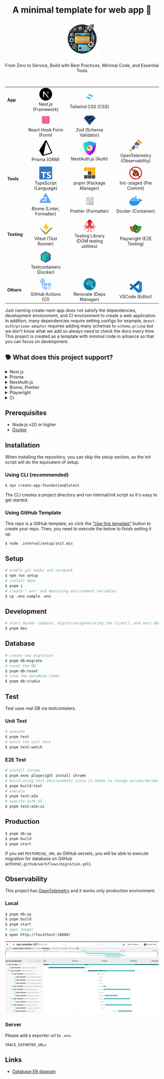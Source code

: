 <!-- 👉 remove -->

<div align="center">
  <h1>️️A minimal template for web app 🎃</h1>
  <img src=".internal/site/src/public/images/icon.png" alt="icon" width="120">
  <p>From Zero to Service, Build with Best Practices, Minimal Code, and Essential Tools</p>
  <br />
</div>

|             |                                                                                                                                                            |                                                                                                                                                                              |                                                                                                                                                       |
| ----------- | ---------------------------------------------------------------------------------------------------------------------------------------------------------- | ---------------------------------------------------------------------------------------------------------------------------------------------------------------------------- | ----------------------------------------------------------------------------------------------------------------------------------------------------- |
| **App**     | <div align="center"><img src=".internal/site/src/public/images/libs/nextjs.png" alt="nextjs" width="42"><br>Next.js (Framework)</div>                      | <div align="center"><img src=".internal/site/src/public/images/libs/tailwind.png" alt="tailwind" width="42"><br>Tailwind CSS (CSS)</div>                                     |                                                                                                                                                       |
|             | <div align="center"><img src=".internal/site/src/public/images/libs/react-hook-form.png" alt="react-hook-form" width="42"><br>React Hook Form (Form)</div> | <div align="center"><img src=".internal/site/src/public/images/libs/zod.svg" alt="zod" width="42"><br>Zod (Schema Validator) </div>                                          |                                                                                                                                                       |
|             | <div align="center"><img src=".internal/site/src/public/images/libs/prisma.svg" alt="prisma" width="42"><br>Prisma (ORM)</div>                             | <div align="center"><img src=".internal/site/src/public/images/libs/next-auth.png" alt="next-auth" width="42"><br>NextAuth.js (Auth)</div>                                   | <div align="center"><img src=".internal/site/src/public/images/libs/otel.png" alt="otel" width="42"><br>OpenTelemetry (Observability)</div>           |
|             |                                                                                                                                                            |                                                                                                                                                                              |                                                                                                                                                       |
| **Tools**   | <div align="center"><img src=".internal/site/src/public/images/libs/typescript.png" alt="typescirpt" width="42"><br>TypeScript (Language)</div>            | <div align="center"><img src=".internal/site/src/public/images/libs/pnpm.svg" alt="pnpm" width="42"><br>pnpm (Package Manager)</div>                                         | <div align="center"><img src=".internal/site/src/public/images/libs/lint-staged.png" alt="lint-staged" width="42"><br> lint-staged (Pre Commit)</div> |
|             | <div align="center"><img src=".internal/site/src/public/images/libs/biome.png" alt="biome" width="42"><br>Biome (Linter, Formatter)</div>                  | <div align="center"><img src=".internal/site/src/public/images/libs/prettier.png" alt="prettier" width="42"><br> Prettier (Formatter)</div>                                  | <div align="center"><img src=".internal/site/src/public/images/libs/docker.png" alt="docker" width="42"><br> Docker (Container)</div>                 |
|             |                                                                                                                                                            |                                                                                                                                                                              |                                                                                                                                                       |
| **Testing** | <div align="center"><img src=".internal/site/src/public/images/libs/vitest.png" alt="vitest" width="42"><br> Vitest (Test Runner)</div>                    | <div align="center"><img src=".internal/site/src/public/images/libs/testing-library.png" alt="testing-library" width="42"><br> Testing Library (DOM testing utilities)</div> | <div align="center"><img src=".internal/site/src/public/images/libs/playwright.png" alt="playwright" width="42"><br> Playwright (E2E Testing)</div>   |
|             | <div align="center"><img src=".internal/site/src/public/images/libs/testcontainers.png" alt="testcontainers" width="42"><br> Testcontainers (Docker)</div> |                                                                                                                                                                              |
|             |                                                                                                                                                            |                                                                                                                                                                              |                                                                                                                                                       |
| **Others**  | <div align="center"><img src=".internal/site/src/public/images/libs/github-actions.png" alt="actions" width="42"><br> GitHub Actions (CI)</div>            | <div align="center"><img src=".internal/site/src/public/images/libs/renovate.png" alt="renovate" width="42"><br> Renovate (Deps Manager)</div>                               | <div align="center"><img src=".internal/site/src/public/images/libs/vscode.png" alt="vscode" width="42"><br> VSCode (Editor)</div>                    |

Just running create-next-app does not satisfy the dependencies, development environment, and CI environment to create a web application. In addition, many dependencies require setting configs for example, `@next-auth/prisma-adapter` requires adding many schemas to `schema.prisma` but we don't know what we add so always need to check the docs every time. This project is created as a template with minimal code in advance so that you can focus on development.

## 🐕 What does this project support?

<details>
  <summary>Next.js</summary>

- introducing parallel route and intercepting route
- introducing server actions using Zod
- setting common files like robots, opengraph-image, etc
- supporting Docker
- supporting observability using OpenTelemetry

</details>

<details>
  <summary>Prisma</summary>

- introducing dev/test env using Docker Compose and PostgreSQL
- fixing [well-known Next.js issue](https://www.prisma.io/docs/orm/more/help-and-troubleshooting/help-articles/nextjs-prisma-client-dev-practices)
- generating ERD automatically
- running migration on github actions

</details>

<details>
  <summary>NextAuth.js</summary>

- introducing Google Oauth provider
- defining [Prisma schema](https://authjs.dev/reference/adapter/prisma#create-the-prisma-schema-from-scratch) and connecting database
- setting Next.js api route using app router

</details>

<details>
  <summary>Biome, Prettier</summary>
  
  - introducing how to control these when pre-commit
  - assigning Prisma, Biome, Prettier to each language for vscode
</details>

<details>
  <summary>Playwright</summary>

- introducing [Page object models](https://playwright.dev/docs/pom) for e2e to make it resistant to change code
- introducing how to avoid OAuth Providers with NextAuth.js

</details>

<details>
  <summary>CI</summary>

- CI tasks: lint, build, unit test, e2e test
- Prod tasks: migrating DB when main branch

</details>

## Prerequisites

- Node.js v20 or higher
- [Docker](https://docs.docker.com/engine/install/)

## Installation

When installing the repository, you can skip the setup section, as the init script will do the equivalent of setup.

### Using CLI (recommended)

```sh
$ npx create-app-foundation@latest
```

The CLI creates a project directory and run internal/init script so it's easy to get started.

### Using GitHub Template

This repo is a GitHub template, so click the ["Use this template"](https://github.com/new?template_owner=hiroppy&template_name=web-app-template) button to create your repo. Then, you need to execute the below to finish setting it up.

```sh
$ node .internal/setup/init.mjs
```

<!-- ######## -->

## Setup

```sh
# enable git hooks and corepack
$ npm run setup
# install deps
$ pnpm i
# create ".env" and modifying environment variables
$ cp .env.sample .env
```

## Development

```sh
# start docker compose, migrations(generating the client), and next dev
$ pnpm dev
```

## Database

```sh
# create new migration
$ pnpm db:migrate
# reset the DB
$ pnpm db:reset
# view the database items
$ pnpm db:studio
```

## Test

Test uses real DB via testcontaiers.

### Unit Test

```sh
# execute
$ pnpm test
# watch the unit test
$ pnpm test:watch
```

<!-- e2e -->

### E2E Test

```sh
# install chrome
$ pnpm exec playwright install chrome
# build using test environments since it needs to change encode/decode functions of next-auth
$ pnpm build:test
# execute
$ pnpm test:e2e
# execute with UI
$ pnpm test:e2e:ui
```

<!-- ######## e2e -->

## Production

```sh
$ pnpm db:up
$ pnpm build
$ pnpm start
```

If you set `POSTGRESQL_URL` as GitHub secrets, you will be able to execute migration for database on GitHub actions(`.github/workflows/migration.yml`).

<!-- otel -->

## Observability

This project has [OpenTelemetry](https://opentelemetry.io/) and it works only production environment.

### Local

```sh
$ pnpm db:up
$ pnpm build
$ pnpm start
# open Jaeger
$ open http://localhost:16686/
```

<!-- 👉 remove -->

![jaeger](.github/assets/jaeger.png)

<!-- ######## -->

### Server

Please add a exporter url to `.env`.

```
TRACE_EXPORTER_URL=
```

<!-- ######## otel -->

## Links

- [Database ER diagram](/prisma/ERD.md)
